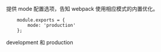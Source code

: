 提供 mode 配置选项，告知 webpack 使用相应模式的内置优化。

        module.exports = {
            mode: 'production'
        };

development  和 production

